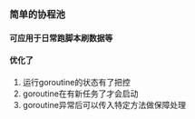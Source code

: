 ### 简单的协程池

#### 可应用于日常跑脚本刷数据等

#### 优化了
1. 运行goroutine的状态有了把控
2. goroutine在有新任务了才会启动
3. goroutine异常后可以传入特定方法做保障处理
